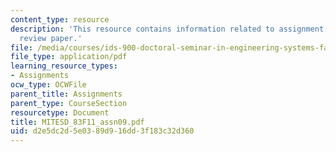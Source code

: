 ```yaml
---
content_type: resource
description: 'This resource contains information related to assignment 9: critical
  review paper.'
file: /media/courses/ids-900-doctoral-seminar-in-engineering-systems-fall-2011/d2e5dc2d5e0389d916dd3f183c32d360_MITESD_83F11_assn09.pdf
file_type: application/pdf
learning_resource_types:
- Assignments
ocw_type: OCWFile
parent_title: Assignments
parent_type: CourseSection
resourcetype: Document
title: MITESD_83F11_assn09.pdf
uid: d2e5dc2d-5e03-89d9-16dd-3f183c32d360
---
```

